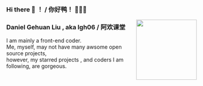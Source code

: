 ### Hi there 👋 ！ / 你好鸭！ 🐣🐥🐤

<!--
**lgh06/lgh06** is a ✨ _special_ ✨ repository because its `README.md` (this file) appears on your GitHub profile.

Here are some ideas to get you started:

- 🔭 I’m currently working on ...
- 🌱 I’m currently learning ...
- 👯 I’m looking to collaborate on ...
- 🤔 I’m looking for help with ...
- 💬 Ask me about ...
- 📫 How to reach me: ...
- 😄 Pronouns: ...
- ⚡ Fun fact: ...
-->  
<img align="right" src="https://github-readme-stats.vercel.app/api?username=lgh06&show_icons=true&theme=dark&hide_title=true" style="height:160px" />

### Daniel Gehuan Liu , aka lgh06 / 阿欢课堂  
I am mainly a front-end coder.  
Me, myself, may not have many awsome open source projects,    
however, my starred projects , and coders I am following, are gorgeous.    
  

